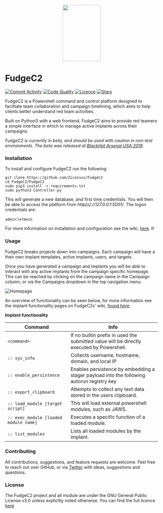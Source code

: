 <p align="center">
  <img width="125" height="186" src="https://github.com/Ziconius/Fudge/blob/master/FudgeC2/ServerApp/static/images/fudge.png">
</p>


# FudgeC2
[![Commit Activity](https://img.shields.io/github/commit-activity/m/ziconius/fudgec2)](https://github.com/ziconius/FudgeC2/graphs/commit-activity)
[![Code Quality](https://img.shields.io/codeclimate/maintainability-percentage/Ziconius/FudgeC2)](https://codeclimate.com/github/Ziconius/FudgeC2)
[![Licence](https://img.shields.io/github/license/ziconius/fudgec2)](https://github.com/ziconius/FudgeC2/blob/master/LICENSE.txt)
[![Stars](https://img.shields.io/github/stars/ziconius/fudgec2)](https://github.com/Ziconius/FudgeC2/stargazers)


FudgeC2 is a Powershell command and control platform designed to facilitate team collaboration and campaign timelining, which aims to help clients better understand red team activities.

Built on Python3 with a web frontend, FudgeC2 aims to provide red teamers a simple interface in which to manage active implants across their campaigns.

_FudgeC2 is currently in beta, and should be used with caution in non-test environments. The beta was released at [BlackHat Arsenal USA 2019](https://www.blackhat.com/us-19/arsenal/schedule/index.html#fudge-a-collaborative-c-framework-for-purple-teaming-16968)._

### Installation

To install and configure FudgeC2 run the following:

```
git clone https://github.com/Ziconius/FudgeC2
cd FudgeC2/FudgeC2
sudo pip3 install -r requirements.txt
sudo python3 Controller.py
```
This will generate a new database, and first time credentials. You will then be able to access the platform from *http[s]://127.0.0.1:5001/*. The logon credentials are:

`admin`:`letmein`

For more information on installation and configuration see the wiki, [here](https://github.com/Ziconius/FudgeC2/wiki). If 

### Usage

FudgeC2 breaks projects down into campaigns. Each campaign will have a their own implant templates, active implants, users, and targets.

Once you have generated a campaign and implants you will be able to interact with any active implants from the campaign specific homepage. This can be reached by clicking on the campaign name in the Campaign column, or via the Campaigns dropdown in the top navigation menu.


![Homepage](https://user-images.githubusercontent.com/6460785/68624234-4b38a900-04ce-11ea-95dc-a2253dec4ace.png)

An overview of functionality can be seen below, for more information see the implant functionality pages on FudgeC2s' wiki, [found here](https://github.com/Ziconius/FudgeC2/wiki).

**Implant functionality**

|Command        | Info
|-------        |-----
| `<command>`               |If no builtin prefix  in used the submitted value will be directly executed by Powershell.|
|`:: sys_info`              | Collects username, hostname, domain, and local IP
|`:: enable_persistence`    | Enables persistence by embedding a stager payload into the following autorun registry key
|`:: export_clipboard`      | Attempts to collect any text data stored in the users clipboard.
|`:: load_module [target script]` |This will load external powershell modules, such as JAWS.
|`:: exec_module [loaded module name]` |Executes a specific function of a loaded module.
|`:: list_modules`          |Lists all loaded modules by the implant.

### Contributing
All contributions, suggestions, and feature requests are welcome. Feel free to reach out over GitHub, or via [Twitter](https://twitter.com/Ziconius) with ideas, suggestions and questions.


### License
The FudgeC2 project and all module are under the GNU General Public License v3.0 unless explicitly noted otherwise. You can find the full licence [here](/LICENCE.txt)